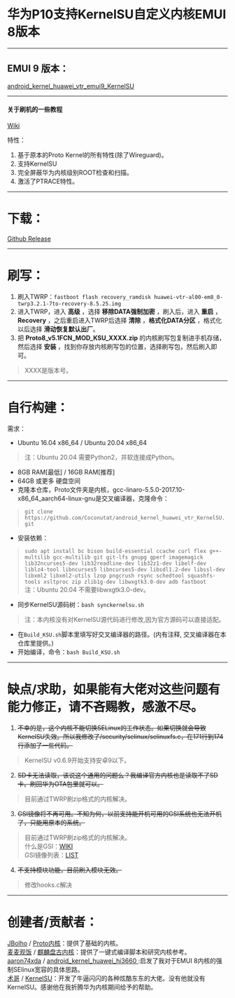 # 华为P10支持KernelSU自定义内核EMUI 8版本  
***
## EMUI 9 版本：
[android_kernel_huawei_vtr_emui9_KernelSU](https://github.com/Coconutat/android_kernel_huawei_vtr_emui9_KernelSU)
***
  
#### 关于刷机的一些教程
[Wiki](https://github.com/Coconutat/HuaweiP10-GSI-And-Modify-Tutorial/wiki)
  
  
特性：
 1. 基于原本的Proto Kernel的所有特性(除了Wireguard)。
 2. 支持KernelSU
 3. 完全屏蔽华为内核级别ROOT检查和扫描。 
 4. 激活了PTRACE特性。  
***  
# 下载：  
[Github Release](https://github.com/Coconutat/android_kernel_huawei_vtr_KernelSU/releases/)    
***  
# 刷写：  
 1. 刷入TWRP：`fastboot flash recovery_ramdisk huawei-vtr-al00-em8_0-twrp3.2.1-7to-recovery-8.5.25.img` 
 2. 进入TWRP，进入 **高级** ，选择 **移除DATA强制加密** ，刷入后，进入 **重启** ，**Recovery** ，之后重启进入TWRP后选择 **清除** ，**格式化DATA分区** ，格式化以后选择 **滑动恢复默认出厂**。  
 3. 把 **Proto8_v5.1FCN_MOD_KSU_XXXX.zip** 的内核刷写包复制进手机存储，然后选择 **安装** ，找到你存放内核刷写包的位置，选择刷写包，然后刷入即可。  
 > XXXX是版本号。
***   
# 自行构建：  
需求：  
 + Ubuntu 16.04 x86_64 / Ubuntu 20.04 x86_64  
 > 注：Ubuntu 20.04 需要Python2，并软连接成Python。  
 + 8GB RAM[最低] / 16GB RAM[推荐]
 + 64GB 或更多 硬盘空间
 + 克隆本仓库，Proto文件夹是内核，gcc-linaro-5.5.0-2017.10-x86_64_aarch64-linux-gnu是交叉编译器，克隆命令：
 > `git clone https://github.com/Coconutat/android_kernel_huawei_vtr_KernelSU.git`  
 + 安装依赖：
 > `sudo apt install bc bison build-essential ccache curl flex g++-multilib gcc-multilib git git-lfs gnupg gperf imagemagick lib32ncurses5-dev lib32readline-dev lib32z1-dev libelf-dev liblz4-tool libncurses5 libncurses5-dev libsdl1.2-dev libssl-dev libxml2 libxml2-utils lzop pngcrush rsync schedtool squashfs-tools xsltproc zip zlib1g-dev libwxgtk3.0-dev adb fastboot`  
 > 注：Ubuntu 20.04 不需要libwxgtk3.0-dev。
 + 同步KernelSU源码树：`bash synckernelsu.sh`
> 注：本内核没有对KernelSU源代码进行修改,因为官方源码可以直接适配。
 + 在`Build_KSU.sh`脚本里填写好交叉编译器的路径。(内有注释, 交叉编译器在本仓库里提供。)
 + 开始编译，命令：`bash Build_KSU.sh`
***
# 缺点/求助，如果能有大佬对这些问题有能力修正，请不吝赐教，感激不尽。
1. ~~不幸的是，这个内核不能切换SELinux的工作状态。如果切换就会导致KernelSU失效。所以我修改了/security/selinux/selinuxfs.c，在171行到174行添加了一些代码。~~  
  > KernelSU v0.6.9开始支持安卓9以下。 
2. ~~SD卡无法读取，该说这个通用的问题么？我编译官方内核也是读取不了SD卡。刷回华为OTA包里就可以。~~  
  > 目前通过TWRP刷zip格式的内核解决。  
3. ~~GSI镜像将不再可用。不知为何，以前支持能开机可用的GSI系统也无法开机了，只能用原本的系统。~~
  > 目前通过TWRP刷zip格式的内核解决。  
  > 什么是GSI：[WIKI](https://github.com/phhusson/treble_experimentations/wiki/Frequently-Asked-Questions-%28FAQ%29)  
  > GSI镜像列表：[LIST](https://github.com/phhusson/treble_experimentations/wiki/Generic-System-Image-%28GSI%29-list)  
4. ~~不支持模块功能，目前刷入模块无效。~~
  > 修改hooks.c解决
***
# 创建者/贡献者：
[JBolho](https://github.com/JBolho) / [Proto内核](https://github.com/JBolho/Proto)：提供了基础的内核。  
[麦麦观饭](https://github.com/maimaiguanfan) / [麒麟盘古内核](https://github.com/maimaiguanfan/android_kernel_huawei_hi3660/)：提供了一键式编译脚本和研究内核参考。  
[aaron74xda](https://github.com/aaron74xda) / [android_kernel_huawei_hi3660
](https://github.com/aaron74xda/android_kernel_huawei_hi3660):启发了我对于EMUI 8内核的强制SElinux宽容的具体思路。  
[术哥](https://github.com/tiann) / [KernelSU](https://github.com/tiann)：开发了牛逼闪闪的各种炫酷东东的大佬。没有他就没有KernelSU。感谢他在我折腾华为内核期间给予的帮助。  
